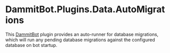 ﻿# DammitBot.Plugins.Data.AutoMigrations

This [DammitBot](../DammitBot.Core/README.md) plugin provides an auto-runner for database migrations,
which will run any pending database migrations against the configured database on bot startup.